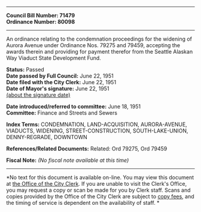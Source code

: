 * * * * *  
  
**Council Bill Number: [](#h0)[](#h2)71479**   
**Ordinance Number: 80098**  
  
* * * * *  
  
An ordinance relating to the condemnation proceedings for the widening of Aurora Avenue under Ordinance Nos. 79275 and 79459, accepting the awards therein and providing for payment therefor from the Seattle Alaskan Way Viaduct State Development Fund.  
  
**Status:** Passed   
**Date passed by Full Council:** June 22, 1951   
**Date filed with the City Clerk:** June 22, 1951   
**Date of Mayor's signature:** June 22, 1951   
[(about the signature date)](/~public/approvaldate.htm)   
  
  
**Date introduced/referred to committee:** June 18, 1951   
**Committee:** Finance and Streets and Sewers   
  
**Index Terms:** CONDEMNATION, LAND-ACQUISITION, AURORA-AVENUE, VIADUCTS, WIDENING, STREET-CONSTRUCTION, SOUTH-LAKE-UNION, DENNY-REGRADE, DOWNTOWN  
  
**References/Related Documents:** Related: Ord 79275, Ord 79459  
  
**Fiscal Note:** *(No fiscal note available at this time)*  
  
* * * * *  
  
*No text for this document is available on-line. You may view this document at [the Office of the City Clerk](http://www.seattle.gov/leg/clerk/contactUs.htm). If you are unable to visit the Clerk's Office, you may request a copy or scan be made for you by Clerk staff. Scans and copies provided by the Office of the City Clerk are subject to [copy fees](http://clerk.seattle.gov/~public/clerkfees.htm), and the timing of service is dependent on the availability of staff. *  
  
  
